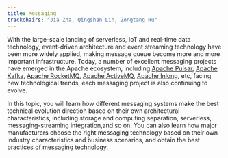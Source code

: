 ```yaml
---
title: Messaging
trackchairs: "Jia Zha, Qingshan Lin, Zongtang Hu"
---
```


With the large-scale landing of serverless, IoT and real-time data technology, event-driven architecture and event streaming technology have been more widely applied, making message queue become more and more important infrastructure. Today, a number of excellent  messaging projects have emerged in the Apache ecosystem, including
[Apache Pulsar](https://pulsar.apache.org/), [Apache Kafka](https://kafka.apache.org/), [Apache RocketMQ](https://rocketmq.apache.org/), [Apache ActiveMQ](https://activemq.apache.org/), [Apache Inlong](https://inlong.apache.org/), etc, facing new technological trends, each messaging project is also continuing to evolve. 

In this topic, you will learn how different messaging systems make the best technical evolution direction based on their own architectural characteristics, including storage and computing separation,  serverless, messaging-streaming integration,and so on.  You can also learn how major manufacturers choose the right messaging technology based on their own industry characteristics and business scenarios, and obtain the best practices of messaging technology.
